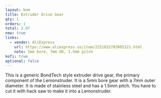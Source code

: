 ```yaml
---
layout: bom
title: Extruder Drive Gear
qty: 1
orders: 1
total: 2.07
new: true
links:
  - vendor: AliExpress
    url: https://www.aliexpress.us/item/2251832783805221.html
    note: 5mm bore, 7mm OD, 1.5mm pitch
kofi: true
optional: false
---
```


This is a generic BondTech style extruder drive gear, the primary component of the Lemonstruder. It is a 5mm bore gear with a 7mm outer diameter. It is made of stainless steel and has a 1.5mm pitch.  You have to cut it with hack saw to make it into a Lemonstruder.